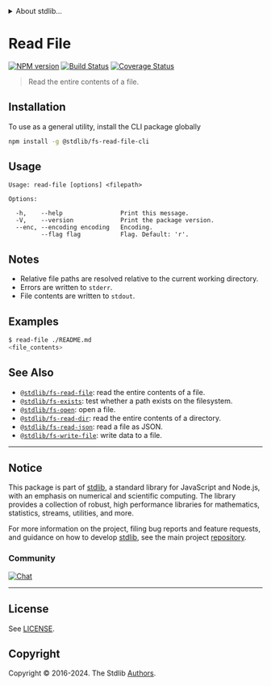 <!--

@license Apache-2.0

Copyright (c) 2018 The Stdlib Authors.

Licensed under the Apache License, Version 2.0 (the "License");
you may not use this file except in compliance with the License.
You may obtain a copy of the License at

   http://www.apache.org/licenses/LICENSE-2.0

Unless required by applicable law or agreed to in writing, software
distributed under the License is distributed on an "AS IS" BASIS,
WITHOUT WARRANTIES OR CONDITIONS OF ANY KIND, either express or implied.
See the License for the specific language governing permissions and
limitations under the License.

-->


<details>
  <summary>
    About stdlib...
  </summary>
  <p>We believe in a future in which the web is a preferred environment for numerical computation. To help realize this future, we've built stdlib. stdlib is a standard library, with an emphasis on numerical and scientific computation, written in JavaScript (and C) for execution in browsers and in Node.js.</p>
  <p>The library is fully decomposable, being architected in such a way that you can swap out and mix and match APIs and functionality to cater to your exact preferences and use cases.</p>
  <p>When you use stdlib, you can be absolutely certain that you are using the most thorough, rigorous, well-written, studied, documented, tested, measured, and high-quality code out there.</p>
  <p>To join us in bringing numerical computing to the web, get started by checking us out on <a href="https://github.com/stdlib-js/stdlib">GitHub</a>, and please consider <a href="https://opencollective.com/stdlib">financially supporting stdlib</a>. We greatly appreciate your continued support!</p>
</details>

# Read File

[![NPM version][npm-image]][npm-url] [![Build Status][test-image]][test-url] [![Coverage Status][coverage-image]][coverage-url] <!-- [![dependencies][dependencies-image]][dependencies-url] -->

> Read the entire contents of a file.











<section class="cli">



<section class="installation">

## Installation

To use as a general utility, install the CLI package globally

```bash
npm install -g @stdlib/fs-read-file-cli
```

</section>

<!-- CLI usage documentation. -->

<section class="usage">

## Usage

```text
Usage: read-file [options] <filepath>

Options:

  -h,    --help                Print this message.
  -V,    --version             Print the package version.
  --enc, --encoding encoding   Encoding.
         --flag flag           Flag. Default: 'r'.
```

</section>

<!-- /.usage -->

<section class="notes">

## Notes

-   Relative file paths are resolved relative to the current working directory.
-   Errors are written to `stderr`.
-   File contents are written to `stdout`.

</section>

<!-- /.notes -->

<section class="examples">

## Examples

```bash
$ read-file ./README.md
<file_contents>
```

</section>

<!-- /.examples -->

</section>

<!-- /.cli -->

<!-- Section for related `stdlib` packages. Do not manually edit this section, as it is automatically populated. -->

<section class="related">

## See Also

-   <span class="package-name">[`@stdlib/fs-read-file`][@stdlib/fs-read-file]</span><span class="delimiter">: </span><span class="description">read the entire contents of a file.</span>
-   <span class="package-name">[`@stdlib/fs-exists`][@stdlib/fs/exists]</span><span class="delimiter">: </span><span class="description">test whether a path exists on the filesystem.</span>
-   <span class="package-name">[`@stdlib/fs-open`][@stdlib/fs/open]</span><span class="delimiter">: </span><span class="description">open a file.</span>
-   <span class="package-name">[`@stdlib/fs-read-dir`][@stdlib/fs/read-dir]</span><span class="delimiter">: </span><span class="description">read the entire contents of a directory.</span>
-   <span class="package-name">[`@stdlib/fs-read-json`][@stdlib/fs/read-json]</span><span class="delimiter">: </span><span class="description">read a file as JSON.</span>
-   <span class="package-name">[`@stdlib/fs-write-file`][@stdlib/fs/write-file]</span><span class="delimiter">: </span><span class="description">write data to a file.</span>

</section>

<!-- /.related -->

<!-- Section for all links. Make sure to keep an empty line after the `section` element and another before the `/section` close. -->


<section class="main-repo" >

* * *

## Notice

This package is part of [stdlib][stdlib], a standard library for JavaScript and Node.js, with an emphasis on numerical and scientific computing. The library provides a collection of robust, high performance libraries for mathematics, statistics, streams, utilities, and more.

For more information on the project, filing bug reports and feature requests, and guidance on how to develop [stdlib][stdlib], see the main project [repository][stdlib].

### Community

[![Chat][chat-image]][chat-url]

---

## License

See [LICENSE][stdlib-license].


## Copyright

Copyright &copy; 2016-2024. The Stdlib [Authors][stdlib-authors].

</section>

<!-- /.stdlib -->

<!-- Section for all links. Make sure to keep an empty line after the `section` element and another before the `/section` close. -->

<section class="links">

[npm-image]: http://img.shields.io/npm/v/@stdlib/fs-read-file-cli.svg
[npm-url]: https://npmjs.org/package/@stdlib/fs-read-file-cli

[test-image]: https://github.com/stdlib-js/fs-read-file@v0.2.2/actions/workflows/test.yml/badge.svg?branch=v0.2.2
[test-url]: https://github.com/stdlib-js/fs-read-file@v0.2.2/actions/workflows/test.yml?query=branch:v0.2.2

[coverage-image]: https://img.shields.io/codecov/c/github/stdlib-js/fs-read-file@v0.2.2/main.svg
[coverage-url]: https://codecov.io/github/stdlib-js/fs-read-file@v0.2.2?branch=main

<!--

[dependencies-image]: https://img.shields.io/david/stdlib-js/fs-read-file@v0.2.2.svg
[dependencies-url]: https://david-dm.org/stdlib-js/fs-read-file@v0.2.2/main

-->

[chat-image]: https://img.shields.io/gitter/room/stdlib-js/stdlib.svg
[chat-url]: https://app.gitter.im/#/room/#stdlib-js_stdlib:gitter.im

[stdlib]: https://github.com/stdlib-js/stdlib

[stdlib-authors]: https://github.com/stdlib-js/stdlib/graphs/contributors

[cli-section]: https://github.com/stdlib-js/fs-read-file@v0.2.2#cli
[cli-url]: https://github.com/stdlib-js/fs-read-file@v0.2.2/tree/cli
[@stdlib/fs-read-file]: https://github.com/stdlib-js/fs-read-file@v0.2.2/tree/main

[umd]: https://github.com/umdjs/umd
[es-module]: https://developer.mozilla.org/en-US/docs/Web/JavaScript/Guide/Modules

[deno-url]: https://github.com/stdlib-js/fs-read-file@v0.2.2/tree/deno
[deno-readme]: https://github.com/stdlib-js/fs-read-file@v0.2.2/blob/deno/README.md
[umd-url]: https://github.com/stdlib-js/fs-read-file@v0.2.2/tree/umd
[umd-readme]: https://github.com/stdlib-js/fs-read-file@v0.2.2/blob/umd/README.md
[esm-url]: https://github.com/stdlib-js/fs-read-file@v0.2.2/tree/esm
[esm-readme]: https://github.com/stdlib-js/fs-read-file@v0.2.2/blob/esm/README.md
[branches-url]: https://github.com/stdlib-js/fs-read-file@v0.2.2/blob/main/branches.md

[stdlib-license]: https://raw.githubusercontent.com/stdlib-js/fs-read-file@v0.2.2/main/LICENSE

[node-fs]: https://nodejs.org/api/fs.html

<!-- <related-links> -->

[@stdlib/fs/exists]: https://github.com/stdlib-js/fs-exists

[@stdlib/fs/open]: https://github.com/stdlib-js/fs-open

[@stdlib/fs/read-dir]: https://github.com/stdlib-js/fs-read-dir

[@stdlib/fs/read-json]: https://github.com/stdlib-js/fs-read-json

[@stdlib/fs/write-file]: https://github.com/stdlib-js/fs-write-file

<!-- </related-links> -->

</section>

<!-- /.links -->
